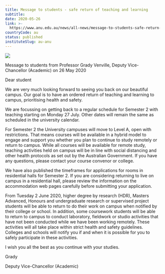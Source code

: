 ```yaml
---
title: Message to students - safe return of teaching and learning
subtitle: 
date: 2020-05-26
link: >-
  https://www.anu.edu.au/news/all-news/message-to-students-safe-return-of-teaching-and-learning
countryCode: au
status: published
instituteSlug: au-anu
---
```

![](https://www.anu.edu.au/files/story/grady_venville-3286_2_1.jpg)

Message to students from Professor Grady Venville, Deputy Vice-Chancellor (Academic) on 26 May 2020

Dear student

We are very much looking forward to seeing you back on our beautiful campus. Our goal is to have an ordered return of teaching and learning to campus, prioritising health and safety.

We are focussing on getting back to a regular schedule for Semester 2 with teaching starting on Monday 27 July. Other dates will remain the same as scheduled in the university calendar.

For Semester 2 the University campuses will move to Level A, open with restrictions. That means courses will be available in a hybrid model to engage and support you whether you plan to continue to study remotely or return to campus. While all courses will be available for remote study, teaching activities held on campus will be in line with social distancing and other health protocols as set out by the Australian Government. If you have any questions, please contact your course convenor or college.

We have also published the timeframes for applications for rooms in residential halls for Semester 2. If you are considering returning to live on campus in a residential hall, please review the information on the accommodation web pages carefully before submitting your application.

From Tuesday 2 June 2020, higher degree by research (HDR), Masters Advanced, Honours and undergraduate research or supervised project students will be able to return to do their work on campus when notified by their college or school. In addition, some coursework students will be able to return to campus to conduct laboratory, fieldwork or studio activities that have not been conducted while we have been working remotely. These activities will all take place within strict health and safety guidelines. Colleges and schools will notify you if and when it is possible for you to safely participate in these activities.

I wish you all the best as you continue with your studies.

Grady

Deputy Vice-Chancellor (Academic)